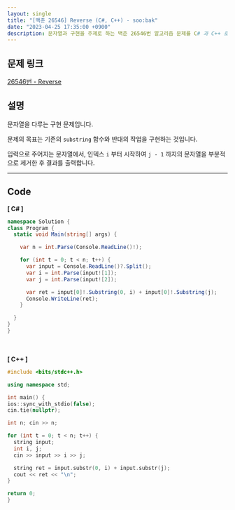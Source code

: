 ```yaml
---
layout: single
title: "[백준 26546] Reverse (C#, C++) - soo:bak"
date: "2023-04-25 17:35:00 +0900"
description: 문자열과 구현을 주제로 하는 백준 26546번 알고리즘 문제를 C# 과 C++ 로 풀이 및 해설
---
```


## 문제 링크
  [26546번 - Reverse](https://www.acmicpc.net/problem/26546)

## 설명
문자열을 다루는 구현 문제입니다. <br>

문제의 목표는 기존의 `substring` 함수와 반대의 작업을 구현하는 것입니다.<br>

입력으로 주어지는 문자열에서, 인덱스 `i` 부터 시작하여 `j - 1` 까지의 문자열을 부분적으로 제거한 후 결과를 출력합니다. <br>

- - -

## Code
<b>[ C# ] </b>
<br>

  ```c#
namespace Solution {
  class Program {
    static void Main(string[] args) {

      var n = int.Parse(Console.ReadLine()!);

      for (int t = 0; t < n; t++) {
        var input = Console.ReadLine()?.Split();
        var i = int.Parse(input![1]);
        var j = int.Parse(input![2]);

        var ret = input[0]!.Substring(0, i) + input[0]!.Substring(j);
        Console.WriteLine(ret);
      }

    }
  }
}
  ```
<br><br>
<b>[ C++ ] </b>
<br>

  ```c++
#include <bits/stdc++.h>

using namespace std;

int main() {
  ios::sync_with_stdio(false);
  cin.tie(nullptr);

  int n; cin >> n;

  for (int t = 0; t < n; t++) {
    string input;
    int i, j;
    cin >> input >> i >> j;

    string ret = input.substr(0, i) + input.substr(j);
    cout << ret << "\n";
  }

  return 0;
}
  ```
